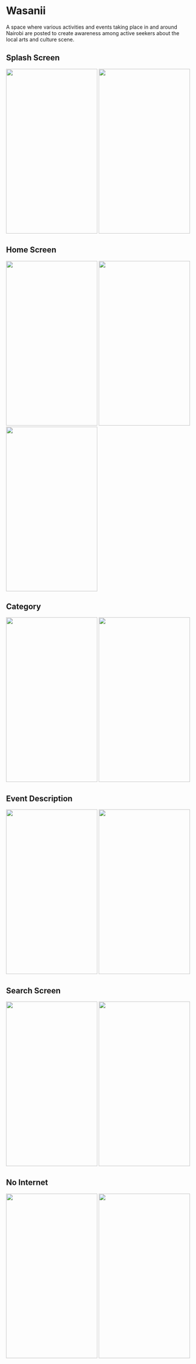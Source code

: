 # Wasanii
 
A space where various activities and events taking place in and around Nairobi are posted to create awareness among active seekers about the local arts and culture scene.

## Splash Screen
<p float="left">
 <img src ="https://user-images.githubusercontent.com/33428918/167681555-b3d7e474-5d05-4924-8d58-31fd50da83a1.PNG" width="250" height="450" />
 <img src ="https://user-images.githubusercontent.com/33428918/167681563-d306a624-45ad-4abb-93fc-15cfe6ebc1e8.PNG" width="250" height="450" />
 </p>
 
 ## Home Screen
 <p float="left">
 <img src ="https://user-images.githubusercontent.com/33428918/167680129-3fa5daa2-41aa-40c3-8f4b-c7e455f77213.PNG" width="250" height="450" />
 <img src ="https://user-images.githubusercontent.com/33428918/167680182-ee1de80f-548e-4ea9-9556-bb09151411f0.PNG" width="250" height="450" />
 <img src ="https://user-images.githubusercontent.com/33428918/167680219-dceb4fd8-7d69-41fc-be11-5d73a825b594.PNG" width="250" height="450" />
 </p>
 
   ## Category
  <p float="left">
 <img src ="https://user-images.githubusercontent.com/33428918/167680746-c5f824cc-4d5a-4afa-bb03-ed8c216dda59.PNG" width="250" height="450" />
 <img src ="https://user-images.githubusercontent.com/33428918/167683389-31a73c86-ce7c-429c-bf7a-54e4fbf3deb6.PNG" width="250" height="450" />
 </p>
 
 ## Event Description
  <p float="left">
 <img src ="https://user-images.githubusercontent.com/33428918/167680394-b9ded8b3-30b4-4821-af5d-58339847a021.PNG" width="250" height="450" />
 <img src ="https://user-images.githubusercontent.com/33428918/167680585-de9f0945-707e-462f-8a6b-19f423b8decd.PNG" width="250" height="450" />
 </p>
 
 ## Search Screen
  <p float="left">
 <img src ="https://user-images.githubusercontent.com/33428918/167680661-ce5d1f58-1222-4cf5-a0e8-14fca5b6befe.PNG" width="250" height="450" />
 <img src ="https://user-images.githubusercontent.com/33428918/167680676-f916134a-f157-4a48-ad80-1d3d9e824b00.PNG" width="250" height="450" />
 </p>
 
 ## No Internet
  <p float="left">
 <img src ="https://user-images.githubusercontent.com/33428918/167680970-3a1ff05e-09ae-42e7-a00c-4cbbcda44176.PNG" width="250" height="450" />
 <img src ="https://user-images.githubusercontent.com/33428918/167680989-07aa4c44-a1ba-4968-957b-f451dbd07847.PNG" width="250" height="450" />
 </p>
 
